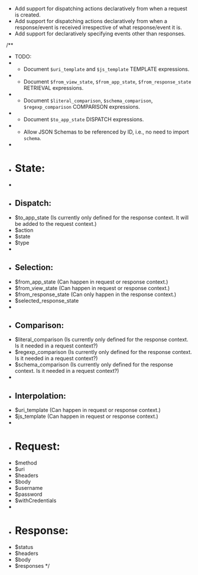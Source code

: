 
+ Add support for dispatching actions declaratively from when a request is created.
+ Add support for dispatching actions declaratively from when a response/event is received irrespective of what response/event it is.
+ Add support for declaratively specifying events other than responses.

/**
 * TODO:
 * + Document `$uri_template` and `$js_template` TEMPLATE expressions.
 * + Document `$from_view_state`, `$from_app_state`, `$from_response_state` RETRIEVAL expressions.
 * + Document `$literal_comparison`, `$schema_comparison`, `$regexp_comparison` COMPARISON expressions.
 * + Document `$to_app_state` DISPATCH expressions.
 * + Allow JSON Schemas to be referenced by ID, i.e., no need to import `schema`.
 *
 * # State:
 *
 * ## Dispatch:
 * $to_app_state (Is currently only defined for the response context. It will be added to the request context.)
 * $action
 * $state
 * $type
 *
 * ## Selection:
 * $from_app_state (Can happen in request or response context.)
 * $from_view_state (Can happen in request or response context.)
 * $from_response_state (Can only happen in the response context.)
 * $selected_response_state
 *
 * ## Comparison:
 * $literal_comparison (Is currently only defined for the response context. Is it needed in a request context?)
 * $regexp_comparison (Is currently only defined for the response context. Is it needed in a request context?)
 * $schema_comparison (Is currently only defined for the response context. Is it needed in a request context?)
 *
 * ## Interpolation:
 * $uri_template (Can happen in request or response context.)
 * $js_template (Can happen in request or response context.)
 *
 * # Request:
 * $method
 * $uri
 * $headers
 * $body
 * $username
 * $password
 * $withCredentials
 *
 * # Response:
 * $status
 * $headers
 * $body
 * $responses
 */
